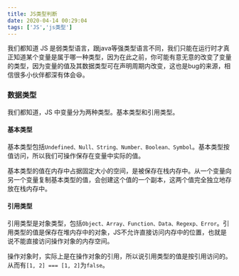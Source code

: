 ```yaml
---
title: JS类型判断
date: 2020-04-14 00:29:04
tags: ['JS','js类型']
---
```


我们都知道 JS 是弱类型语言，跟java等强类型语言不同，我们只能在运行时才真正知道某个变量是属于哪一种类型，因为在此之前，你可能有意无意的改变了变量的类型，因为变量的值及其数据类型可在声明周期内改变，这也是bug的来源，相信很多小伙伴都深有体会😆。
<!-- more -->
### 数据类型

我们都知道，JS 中变量分为两种类型。基本类型和引用类型。

#### 基本类型
基本类型包括```Undefined、Null、String、Number、Boolean、Symbol```。基本类型按值访问，所以我们可操作保存在变量中实际的值。

基本类型的值在内存中占据固定大小的空间，是被保存在栈内存中。从一个变量向另一个变量复制基本类型的值，会创建这个值的一个副本，这两个值完全独立地存放在栈内存中。

#### 引用类型
引用类型是对象类型，包括```Object、Array、Function、Data、Regexp、Error```。引用类型的值是保存在堆内存中的对象，JS不允许直接访问内存中的位置，也就是说不能直接访问操作对象的内存空间。

操作对象时，实际上是在操作对象的引用，所以说引用类型的值是按引用访问的。从而有```[1, 2] === [1, 2]```为```false```。